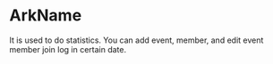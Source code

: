 # ArkName
It is used to do statistics. You can add event, member, and edit event member join log in certain date.
